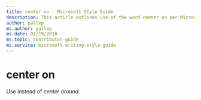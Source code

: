 ```yaml
---
title: center on - Microsoft Style Guide
description: This article outlines use of the word center on per Microsoft style guidelines.
author: pallep
ms.author: pallep
ms.date: 01/19/2018
ms.topic: contributor-guide
ms.service: microsoft-writing-style-guide
---
```


# center on

Use instead of *center around.*
